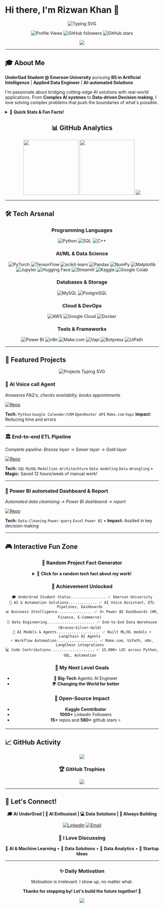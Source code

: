 # Hi there, I'm Rizwan Khan 👋

<div align="center">
  <img src="https://readme-typing-svg.herokuapp.com?font=Fira+Code&size=28&duration=3000&pause=1000&color=36BCF7&center=true&vCenter=true&width=700&lines=Data+and+AI+Solutions;Chatbots+and+Voice+Agents;Agentic+AI+Systmes💻;Building+the+Future+with+AI" alt="Typing SVG" />
</div>

<div align="center">
  
  ![Profile Views](https://img.shields.io/badge/Profile%20Views-6969-blueviolet?style=for-the-badge)
  ![GitHub followers](https://img.shields.io/badge/Followers-999-blue?style=for-the-badge)
  ![GitHub stars](https://img.shields.io/badge/Stars-582-yellow?style=for-the-badge)
  
</div>

<div align="center">
  <img src="https://capsule-render.vercel.app/api?type=waving&color=gradient&customColorList=0,2,2,5,30&height=80&section=header&text=&fontSize=0"/>
</div>

---

## 🎓 About Me

**UnderGad Student @ Emerson University** pursuing **BS in Artificial Intelligence** | **Applied Data Engineer** | **AI-automated Solutions**

I'm passionate about bridging cutting-edge AI solutions with real-world applications. From **Complex AI systmes** to **Data-driven Decision making**, I love solving complex problems that push the boundaries of what's possible.

<details>
<summary>🚀 <b>Quick Stats & Fun Facts!</b></summary>

```python
class GradStudent:
    def __init__(self):
        self.name = "Rizwan Khan"
        self.status = "BS AI @ Emerson University"
        self.location = "Multan, Pkaistan"

        self.research_interests = [
            "AI Automations", "Data Engineering",
            "AI-powered Solutions", "Data Analytics",
            "Multimodal LLMs", "Power BI dahsboard"
        ]

        self.current_mission = "Transforming problems into production-ready solutions"
        self.fun_fact = "Can debug any issue into a working solution 📸➡️🏛️"

    def get_current_focus(self):
        return {
            "🔬 Projects": "AI-driven voice call agent designed to schedule appointments and handle FAQs.t",
            "💻 Data Engineering": "End-to-end ETL data pipeline",
            "🏈 Data Analytics": "Automated data cleaning + Power BI reporting for decision-making."
        }
```

</details>

<div align="center">

## 📊 GitHub Analytics

<img height="180em" src="https://github-readme-stats.vercel.app/api?username=rizwanbinakbar&show_icons=true&hide_border=true&count_private=true&include_all_commits=true&theme=radical&hide_rank=false"/>
<img height="180em" src="https://github-readme-stats.vercel.app/api/top-langs/?username=rizwanbinakbar&layout=compact&hide_border=true&theme=radical&langs_count=10"/>

<img src="https://streak-stats.demolab.com?user=rizwanbinakbar&theme=radical&hide_border=true"/>

</div>

---

## 🛠️ Tech Arsenal

<div align="center">

### Programming Languages

![Python](https://img.shields.io/badge/Python-3776AB?style=for-the-badge&logo=python&logoColor=white)
![SQL](https://img.shields.io/badge/SQL-003B57?style=for-the-badge&logo=postgresql&logoColor=white)
![C++](https://img.shields.io/badge/C++-00599C?style=for-the-badge&logo=cplusplus&logoColor=white)


### AI/ML & Data Science

![PyTorch](https://img.shields.io/badge/PyTorch-EE4C2C?style=for-the-badge&logo=pytorch&logoColor=white)
![TensorFlow](https://img.shields.io/badge/TensorFlow-FF6F00?style=for-the-badge&logo=tensorflow&logoColor=white)
![scikit-learn](https://img.shields.io/badge/scikit--learn-F7931E?style=for-the-badge&logo=scikit-learn&logoColor=white)
![Pandas](https://img.shields.io/badge/pandas-150458?style=for-the-badge&logo=pandas&logoColor=white)
![NumPy](https://img.shields.io/badge/numpy-013243?style=for-the-badge&logo=numpy&logoColor=white)
![Matplotlib](https://img.shields.io/badge/Matplotlib-3776AB?style=for-the-badge&logo=python&logoColor=white)
![Jupyter](https://img.shields.io/badge/Jupyter-F37626?style=for-the-badge&logo=jupyter&logoColor=white)
![Hugging Face](https://img.shields.io/badge/🤗%20Hugging%20Face-FFD21E?style=for-the-badge)
![Streamlit](https://img.shields.io/badge/Streamlit-FF4B4B?style=for-the-badge&logo=streamlit&logoColor=white)
![Kaggle](https://img.shields.io/badge/Kaggle-20BEFF?style=for-the-badge&logo=kaggle&logoColor=white)
![Google Colab](https://img.shields.io/badge/Colab-F9AB00?style=for-the-badge&logo=googlecolab&logoColor=white)


### Databases & Storage

![MySQL](https://img.shields.io/badge/MySQL-00000F?style=for-the-badge&logo=mysql&logoColor=white)
![PostgreSQL](https://img.shields.io/badge/PostgreSQL-316192?style=for-the-badge&logo=postgresql&logoColor=white)


### Cloud & DevOps

![AWS](https://img.shields.io/badge/Amazon_AWS-232F3E?style=for-the-badge&logo=amazon-aws&logoColor=white)
![Google Cloud](https://img.shields.io/badge/Google_Cloud-4285F4?style=for-the-badge&logo=google-cloud&logoColor=white)
![Docker](https://img.shields.io/badge/Docker-2496ED?style=for-the-badge&logo=docker&logoColor=white)


### Tools & Frameworks

![Power BI](https://img.shields.io/badge/PowerBI-F2C811?style=for-the-badge&logo=powerbi&logoColor=black)
![n8n](https://img.shields.io/badge/n8n-EA4C89?style=for-the-badge&logo=n8n&logoColor=white)
![Make.com](https://img.shields.io/badge/Make.com-2D2D2D?style=for-the-badge&logo=make&logoColor=white)
![Vapi](https://img.shields.io/badge/Vapi-5A67D8?style=for-the-badge&logo=voipdotms&logoColor=white)
![Botpress](https://img.shields.io/badge/Botpress-1A1A1A?style=for-the-badge&logo=botpress&logoColor=white)
![UiPath](https://img.shields.io/badge/UiPath-FF6C37?style=for-the-badge&logo=uipath&logoColor=white)
</div>

---

## 🚀 Featured Projects

<div align="center">
  <img src="https://readme-typing-svg.herokuapp.com?font=Fira+Code&size=24&duration=4000&pause=2000&color=F75C7E&center=true&vCenter=true&width=600&lines=AI+automations;💻+Chatbots+Voice+calling+agents;🤖+AI+Solutions" alt="Projects Typing SVG" />
</div>

### 🎯 **AI Voice call Agent**

_Answeres FAQ's, checks availabilty, books appointments_

[![Repo](https://img.shields.io/badge/🔗_View_Repo-AI--Voice--Call--Agent-blue?style=for-the-badge)](https://github.com/rizwanbinakbar/AI_Voice_Call_Agent)

**Tech:** `Python` `Google Calender/CRM` `OpenRouter API` `Make.com` `Vapi` **Impact:** Reducing time and errors

---

### 🏛️ **End-to-end ETL Pipeline**

_Complete pipeline: Bronze layer → Solver layer → Gold layer_

[![Repo](https://img.shields.io/badge/🔗_View_Repo-End--to--end--Pipeline-blue?style=for-the-badge)](https://github.com/rizwanbinakbar/Sql-Data-warehouse-Project)


**Tech:** `SQL` `MySQL` `Medallion-Architechture` `Data modeling` `Data-Wrangling` • **Magic:** Saved 12 hours/week of manual work!

---

### 🧠 **Power BI automated Dashboard & Report**

_Automated data cleanising → Power BI dashbaord → report_

[![Repo](https://img.shields.io/badge/🔗_View_Repo-Power--BI--automated--Dashboard-blue?style=for-the-badge)](https://github.com/rizwanbinakbar/HR-Analytics-Dashboard)

**Tech:** `Data-Cleaning` `Power-query` `Excel` `Power BI`  • **Impact:** Assited in key decision-making


---

## 🎮 Interactive Fun Zone

<div align="center">

### 🎲 Random Project Fact Generator

<details>
<summary>🎲 <b>Click for a random tech fact about my work!</b></summary>

```javascript
const coolFacts = [
"🤖 My AI voice agent books appointments & answers FAQs automatically!",
"📊 I built end-to-end ETL pipelines that transform raw CRM/ERP data into insights!",
"📈 My Power BI dashboards turn messy data into clear HR, Finance & E-commerce KPIs!",
"⚡ I automated workflows using Make.com, UiPath & LangChain for real businesses!",
"🗄️ I designed a 3-layer Data Warehouse (Bronze–Silver–Gold) for clean analytics!",
"🌐 My GitHub Pages website showcases my personal + professional journey!",
"📞 I integrated Google Calendar with AI calling bots for seamless scheduling!",
"🔗 My automation workflows connect APIs, CRMs, and chatbots with zero manual effort!",
];

console.log("🎯 " + coolFacts[Math.floor(Math.random() * coolFacts.length)]);
```

</details>

### 🌟 Achievement Unlocked

```
🎓 UnderGrad Student Status................ ✅ Emerson University
🚀 AI & Automation Solutions............. ✅ AI Voice Assistant, ETL Pipelines, Dashboards  
📊 Business Intelligence................ ✅ 3+ Power BI Dashboards (HR, Finance, E-Commerce)  
🗄️ Data Engineering...................... ✅ End-to-End Data Warehouse (Bronze–Silver–Gold)  
🤖 AI Models & Agents.................... ✅ Built ML/DL models + LangChain AI Agents  
⚡ Workflow Automation................... ✅ Make.com, UiPath, n8n, LangChain integrations  
💻 Code Contributions.................... ✅ 15,000+ LOC across Python, SQL, Automation  
```

### 🔮 My Next Level Goals

- 🚀 **Big-Tech** Agentic AI Engineer
- 🌍 **Changing the World for better**

### 🔮 Open-Source Impact

- **Kaggle Comtributor**
- **1000+** Linkedin Followers
- **15+** repos and **580+** github stars ⭐

</div>

---

## 📈 GitHub Activity

<div align="center">

<img src="https://github-readme-activity-graph.vercel.app/graph?username=rizwanbinakbar&bg_color=0d1117&color=58a6ff&line=58a6ff&point=f85149&area=true&hide_border=true" />

### 🏆 GitHub Trophies

<img src="https://github-profile-trophy.vercel.app/?username=rizwanbinakbar&theme=radical&no-frame=true&no-bg=false&margin-w=4&row=2" />

</div>

---

## 🤝 Let's Connect!

<div align="center">

**🎓 AI UnderGrad | 🤖 AI Enthusiast | 💻 Data Solutions | 🚀 Always Building**

[![LinkedIn](https://img.shields.io/badge/LinkedIn-0077B5?style=for-the-badge&logo=linkedin&logoColor=white)](https://www.linkedin.com/in/rizwanbinakbar)
[![Email](https://img.shields.io/badge/Email-D14836?style=for-the-badge&logo=gmail&logoColor=white)](rizwanforbuissnes@gmail.com)  

### 💬 I Love Discussing

🤖 **AI & Machine Learning** • 🔬 **Data Solutions** • 🏈 **Data Analytics** • 🚀 **Startup Ideas**

</div>

---

<div align="center">


### ✨ Daily Motivation

Motivation is irrelevant. I show up, no matter what.


**Thanks for stopping by! Let's build the future together! 🚀**

<img src="https://capsule-render.vercel.app/api?type=waving&color=gradient&height=100&section=footer"/>

</div>
